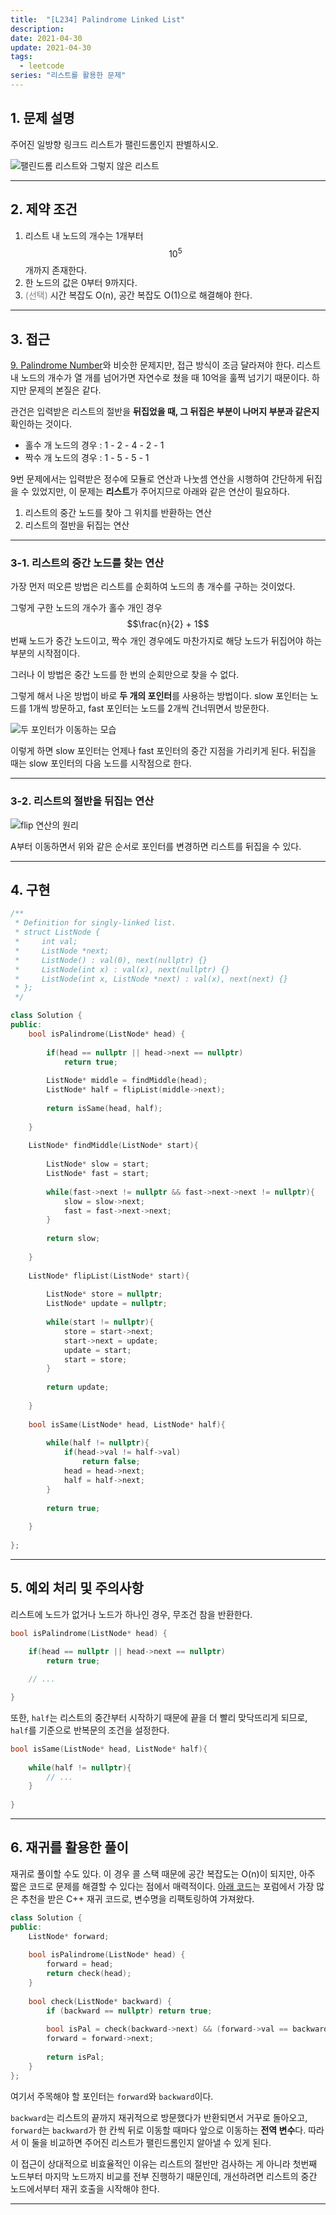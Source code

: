 ```yaml
---
title:  "[L234] Palindrome Linked List"
description:
date: 2021-04-30
update: 2021-04-30
tags:
  - leetcode
series: "리스트를 활용한 문제"
---
```


## 1. 문제 설명

주어진 일방향 링크드 리스트가 팰린드롬인지 판별하시오.

![팰린드롬 리스트와 그렇지 않은 리스트](examples.png)

-----

## 2. 제약 조건

1. 리스트 내 노드의 개수는 1개부터 $$10^5$$개까지 존재한다.
1. 한 노드의 값은 0부터 9까지다.
2. <span style="color:grey">(선택)</span> 시간 복잡도 O(n), 공간 복잡도 O(1)으로 해결해야 한다.

-----

## 3. 접근

[9. Palindrome Number](https://leetcode.com/problems/palindrome-number/)와 비슷한 문제지만, 접근 방식이 조금 달라져야 한다. 리스트 내 노드의 개수가 열 개를 넘어가면 자연수로 쳤을 때 10억을 훌쩍 넘기기 때문이다. 하지만 문제의 본질은 같다.

관건은 입력받은 리스트의 절반을 **뒤집었을 때, 그 뒤집은 부분이 나머지 부분과 같은지** 확인하는 것이다.

- 홀수 개 노드의 경우 : 1 - 2 - 4 - 2 - 1
- 짝수 개 노드의 경우 : 1 - 5 - 5 - 1

9번 문제에서는 입력받은 정수에 모듈로 연산과 나눗셈 연산을 시행하여 간단하게 뒤집을 수 있었지만, 이 문제는 **리스트**가 주어지므로 아래와 같은 연산이 필요하다.

1. 리스트의 중간 노드를 찾아 그 위치를 반환하는 연산
2. 리스트의 절반을 뒤집는 연산

-----

### 3-1. 리스트의 중간 노드를 찾는 연산

가장 먼저 떠오른 방법은 리스트를 순회하여 노드의 총 개수를 구하는 것이었다.

그렇게 구한 노드의 개수가 홀수 개인 경우 $$\frac{n}{2} + 1$$번째 노드가 중간 노드이고, 짝수 개인 경우에도 마찬가지로 해당 노드가 뒤집어야 하는 부분의 시작점이다.

그러나 이 방법은 중간 노드를 한 번의 순회만으로 찾을 수 없다.

그렇게 해서 나온 방법이 바로 **두 개의 포인터**를 사용하는 방법이다. slow 포인터는 노드를 1개씩 방문하고, fast 포인터는 노드를 2개씩 건너뛰면서 방문한다.

![두 포인터가 이동하는 모습](two_pointers.jpg)

이렇게 하면 slow 포인터는 언제나 fast 포인터의 중간 지점을 가리키게 된다. 뒤집을 때는 slow 포인터의 다음 노드를 시작점으로 한다.

-----

### 3-2. 리스트의 절반을 뒤집는 연산

![flip 연산의 원리](reverse-operation.jpg)

A부터 이동하면서 위와 같은 순서로 포인터를 변경하면 리스트를 뒤집을 수 있다.

-----

## 4. 구현

```cpp
/**
 * Definition for singly-linked list.
 * struct ListNode {
 *     int val;
 *     ListNode *next;
 *     ListNode() : val(0), next(nullptr) {}
 *     ListNode(int x) : val(x), next(nullptr) {}
 *     ListNode(int x, ListNode *next) : val(x), next(next) {}
 * };
 */

class Solution {
public:
    bool isPalindrome(ListNode* head) {
        
        if(head == nullptr || head->next == nullptr)
            return true;
    
        ListNode* middle = findMiddle(head);
        ListNode* half = flipList(middle->next);
        
        return isSame(head, half);
        
    }
    
    ListNode* findMiddle(ListNode* start){
        
        ListNode* slow = start;
        ListNode* fast = start;
        
        while(fast->next != nullptr && fast->next->next != nullptr){
            slow = slow->next;
            fast = fast->next->next;
        }
        
        return slow;
        
    }
    
    ListNode* flipList(ListNode* start){
        
        ListNode* store = nullptr;
        ListNode* update = nullptr;
        
        while(start != nullptr){
            store = start->next;
            start->next = update;
            update = start;
            start = store;
        }
        
        return update;
        
    }
    
    bool isSame(ListNode* head, ListNode* half){
        
        while(half != nullptr){
            if(head->val != half->val)
                return false;
            head = head->next;
            half = half->next;
        }
        
        return true;
        
    }
    
};
```

-----

## 5. 예외 처리 및 주의사항
리스트에 노드가 없거나 노드가 하나인 경우, 무조건 참을 반환한다.
```cpp
bool isPalindrome(ListNode* head) {
    
    if(head == nullptr || head->next == nullptr)
        return true;

    // ...

}
```
또한, `half`는 리스트의 중간부터 시작하기 때문에 끝을 더 빨리 맞닥뜨리게 되므로, `half`를 기준으로 반복문의 조건을 설정한다.

```cpp
bool isSame(ListNode* head, ListNode* half){
    
    while(half != nullptr){
        // ...
    }
    
}
```
-----

## 6. 재귀를 활용한 풀이

재귀로 풀이할 수도 있다. 이 경우 콜 스택 때문에 공간 복잡도는 O(n)이 되지만, 아주 짧은 코드로 문제를 해결할 수 있다는 점에서 매력적이다. [아래 코드](https://leetcode.com/problems/palindrome-linked-list/discuss/64490/My-easy-understand-C%2B%2B-solution)는 포럼에서 가장 많은 추천을 받은 C++ 재귀 코드로, 변수명을 리팩토링하여 가져왔다.

```cpp
class Solution {
public:
    ListNode* forward;
    
    bool isPalindrome(ListNode* head) {
        forward = head;
        return check(head);
    }
    
    bool check(ListNode* backward) {
        if (backward == nullptr) return true;
        
        bool isPal = check(backward->next) && (forward->val == backward->val);
        forward = forward->next;
        
        return isPal;
    }
};
```
여기서 주목해야 할 포인터는 `forward`와 `backward`이다. 

`backward`는 리스트의 끝까지 재귀적으로 방문했다가 반환되면서 거꾸로 돌아오고, `forward`는 `backward`가 한 칸씩 뒤로 이동할 때마다 앞으로 이동하는 **전역 변수**다. 따라서 이 둘을 비교하면 주어진 리스트가 팰린드롬인지 알아낼 수 있게 된다.

이 접근이 상대적으로 비효율적인 이유는 리스트의 절반만 검사하는 게 아니라 첫번째 노드부터 마지막 노드까지 비교를 전부 진행하기 때문인데, 개선하려면 리스트의 중간 노드에서부터 재귀 호출을 시작해야 한다.

-----